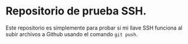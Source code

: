 # Repositorio de prueba SSH.

Este repositorio es simplemente para probar si mi llave SSH funciona al subir archivos a Github usando el comando `git push`.

